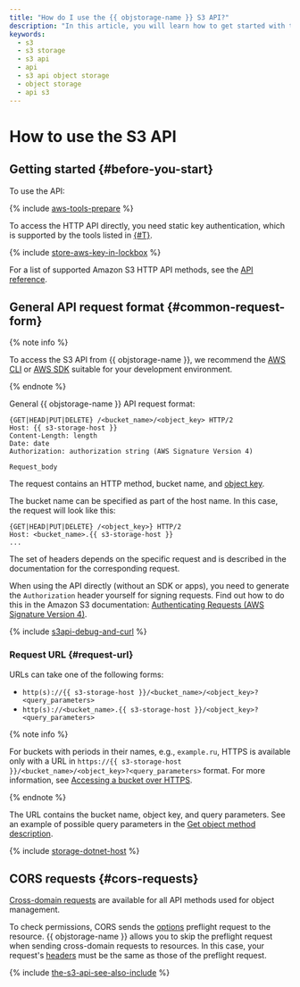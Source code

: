 ```yaml
---
title: "How do I use the {{ objstorage-name }} S3 API?"
description: "In this article, you will learn how to get started with the API, what an {{ objstorage-name }} API request is, and how to use cross-domain requests."
keywords:
  - s3
  - s3 storage
  - s3 api
  - api
  - s3 api object storage
  - object storage
  - api s3
---
```


# How to use the S3 API

## Getting started {#before-you-start}

To use the API:

{% include [aws-tools-prepare](../../_includes/aws-tools/aws-tools-prepare.md) %}

To access the HTTP API directly, you need static key authentication, which is supported by the tools listed in [{#T}](../tools/index.md).


{% include [store-aws-key-in-lockbox](../../_includes/storage/store-aws-key-in-lockbox.md) %}


For a list of supported Amazon S3 HTTP API methods, see the [API reference](api-ref/index.md).

## General API request format {#common-request-form}

{% note info %}

To access the S3 API from {{ objstorage-name }}, we recommend the [AWS CLI](../tools/aws-cli.md) or [AWS SDK](../tools/sdk/index.md) suitable for your development environment.

{% endnote %}

General {{ objstorage-name }} API request format:

```
{GET|HEAD|PUT|DELETE} /<bucket_name>/<object_key> HTTP/2
Host: {{ s3-storage-host }}
Content-Length: length
Date: date
Authorization: authorization string (AWS Signature Version 4)

Request_body
```

The request contains an HTTP method, bucket name, and [object key](../concepts/object.md).

The bucket name can be specified as part of the host name. In this case, the request will look like this:

```
{GET|HEAD|PUT|DELETE} /<object_key>} HTTP/2
Host: <bucket_name>.{{ s3-storage-host }}
...
```

The set of headers depends on the specific request and is described in the documentation for the corresponding request.

When using the API directly (without an SDK or apps), you need to generate the `Authorization` header yourself for signing requests. Find out how to do this in the Amazon S3 documentation: [Authenticating Requests (AWS Signature Version 4)](https://docs.aws.amazon.com/AmazonS3/latest/API/sig-v4-authenticating-requests.html).

{% include [s3api-debug-and-curl](../../_includes/storage/s3api-debug-and-curl.md) %}

### Request URL {#request-url}

URLs can take one of the following forms:

* `http(s)://{{ s3-storage-host }}/<bucket_name>/<object_key>?<query_parameters>`
* `http(s)://<bucket_name>.{{ s3-storage-host }}/<object_key>?<query_parameters>`

{% note info %}

For buckets with periods in their names, e.g., `example.ru`, HTTPS is available only with a URL in `https://{{ s3-storage-host }}/<bucket_name>/<object_key>?<query_parameters>` format. For more information, see [Accessing a bucket over HTTPS](../concepts/bucket.md#bucket-https).

{% endnote %}

The URL contains the bucket name, object key, and query parameters. See an example of possible query parameters in the [Get object method description](api-ref/object/get.md).

{% include [storage-dotnet-host](../_includes_service/storage-dotnet-host.md) %}

## CORS requests {#cors-requests}

[Cross-domain requests](../concepts/cors.md) are available for all API methods used for object management.

To check permissions, CORS sends the [options](api-ref/object/options.md) preflight request to the resource. {{ objstorage-name }} allows you to skip the preflight request when sending cross-domain requests to resources. In this case, your request's [headers](api-ref/object/options.md#request-headers) must be the same as those of the preflight request.

{% include [the-s3-api-see-also-include](../../_includes/storage/the-s3-api-see-also-include.md) %}